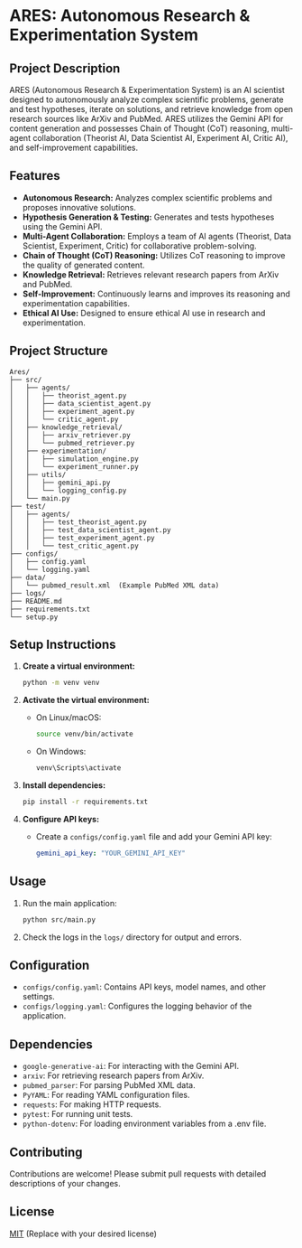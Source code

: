 # ARES: Autonomous Research & Experimentation System

## Project Description

ARES (Autonomous Research & Experimentation System) is an AI scientist designed to autonomously analyze complex scientific problems, generate and test hypotheses, iterate on solutions, and retrieve knowledge from open research sources like ArXiv and PubMed. ARES utilizes the Gemini API for content generation and possesses Chain of Thought (CoT) reasoning, multi-agent collaboration (Theorist AI, Data Scientist AI, Experiment AI, Critic AI), and self-improvement capabilities.

## Features

-   **Autonomous Research:** Analyzes complex scientific problems and proposes innovative solutions.
-   **Hypothesis Generation & Testing:** Generates and tests hypotheses using the Gemini API.
-   **Multi-Agent Collaboration:** Employs a team of AI agents (Theorist, Data Scientist, Experiment, Critic) for collaborative problem-solving.
-   **Chain of Thought (CoT) Reasoning:** Utilizes CoT reasoning to improve the quality of generated content.
-   **Knowledge Retrieval:** Retrieves relevant research papers from ArXiv and PubMed.
-   **Self-Improvement:** Continuously learns and improves its reasoning and experimentation capabilities.
-   **Ethical AI Use:** Designed to ensure ethical AI use in research and experimentation.

## Project Structure

```
Ares/
├── src/
│   ├── agents/
│   │   ├── theorist_agent.py
│   │   ├── data_scientist_agent.py
│   │   ├── experiment_agent.py
│   │   └── critic_agent.py
│   ├── knowledge_retrieval/
│   │   ├── arxiv_retriever.py
│   │   └── pubmed_retriever.py
│   ├── experimentation/
│   │   ├── simulation_engine.py
│   │   └── experiment_runner.py
│   ├── utils/
│   │   ├── gemini_api.py
│   │   └── logging_config.py
│   └── main.py
├── test/
│   ├── agents/
│   │   ├── test_theorist_agent.py
│   │   ├── test_data_scientist_agent.py
│   │   ├── test_experiment_agent.py
│   │   └── test_critic_agent.py
├── configs/
│   ├── config.yaml
│   └── logging.yaml
├── data/
│   └── pubmed_result.xml  (Example PubMed XML data)
├── logs/
├── README.md
├── requirements.txt
└── setup.py
```

## Setup Instructions

1.  **Create a virtual environment:**

    ```bash
    python -m venv venv
    ```
2.  **Activate the virtual environment:**

    -   On Linux/macOS:

        ```bash
        source venv/bin/activate
        ```
    -   On Windows:

        ```bash
        venv\Scripts\activate
        ```
3.  **Install dependencies:**

    ```bash
    pip install -r requirements.txt
    ```
4.  **Configure API keys:**

    -   Create a `configs/config.yaml` file and add your Gemini API key:

        ```yaml
        gemini_api_key: "YOUR_GEMINI_API_KEY"
        ```

## Usage

1.  Run the main application:

    ```bash
    python src/main.py
    ```

2.  Check the logs in the `logs/` directory for output and errors.

## Configuration

-   `configs/config.yaml`: Contains API keys, model names, and other settings.
-   `configs/logging.yaml`: Configures the logging behavior of the application.

## Dependencies

-   `google-generative-ai`: For interacting with the Gemini API.
-   `arxiv`: For retrieving research papers from ArXiv.
-   `pubmed_parser`: For parsing PubMed XML data.
-   `PyYAML`: For reading YAML configuration files.
-   `requests`: For making HTTP requests.
-   `pytest`: For running unit tests.
-   `python-dotenv`: For loading environment variables from a .env file.

## Contributing

Contributions are welcome! Please submit pull requests with detailed descriptions of your changes.

## License

[MIT](LICENSE) (Replace with your desired license)
